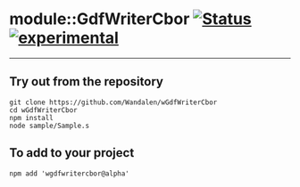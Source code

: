 
# module::GdfWriterCbor  [![Status](https://github.com/Wandalen/wGdfWriterCbor/workflows/publish/badge.svg)](https://github.com/Wandalen/wGdfWriterCbor/actions?query=workflow%3Apublish) [![experimental](https://img.shields.io/badge/stability-experimental-orange.svg)](https://github.com/emersion/stability-badges#experimental)

___

## Try out from the repository
```
git clone https://github.com/Wandalen/wGdfWriterCbor
cd wGdfWriterCbor
npm install
node sample/Sample.s
```

## To add to your project
```
npm add 'wgdfwritercbor@alpha'
```





